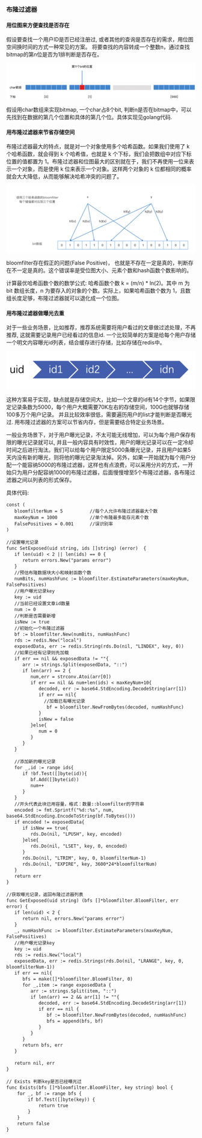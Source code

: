 ### 布隆过滤器
#### 用位图来方便查找是否存在
假设要查找一个用户ID是否已经注册过, 或者其他的查询是否存在的需求，用位图空间换时间的方式一种常见的方案。
将要查找的内容转成一个整数n，通过查找bitmap的第n位是否为1排判断是否存在。

![bitmap](https://github.com/checkking/notes/blob/master/imgs/bitmap.png)

假设用char数组来实现bitmap, 一个char占8个bit, 判断n是否在bitmap中，可以先找到在数据的第几个位置和具体的第几个位。具体实现见golang代码.

#### 用布隆过滤器来节省存储空间
布隆过滤器最大的特点，就是对一个对象使用多个哈希函数。如果我们使用了 k 个哈希函数，就会得到 k 个哈希值，也就是 k 个下标，我们会把数组中对应下标位置的值都置为 1。布隆过滤器和位图最大的区别就在于，我们不再使用一位来表示一个对象，而是使用 k 位来表示一个对象。这样两个对象的 k 位都相同的概率就会大大降低，从而能够解决哈希冲突的问题了。

![bloomfilter](https://github.com/checkking/notes/blob/master/imgs/bloomfilter.png)

bloomfilter存在假正的问题(False Positive)， 也就是不存在一定是真的，判断存在不一定是真的。这个错误率是受位图大小、元素个数和hash函数个数影响的。

计算最优哈希函数个数的数学公式: 哈希函数个数 k = (m/n) * ln(2)。其中 m 为 bit 数组长度，n 为要存入的对象的个数。实际上，如果哈希函数个数为 1，且数组长度足够，布隆过滤器就可以退化成一个位图。

#### 用布隆过滤器做曝光去重
对于一些业务场景，比如推荐，推荐系统需要将用户看过的文章做过滤处理，不再推荐, 这就需要记录用户已经看过的信息id. 一个比较简单的方案是给每个用户存储一个明文内容曝光id列表，结合缓存进行存储，比如存储在redis中。

![uidlist](https://github.com/checkking/notes/blob/master/imgs/uidlist.png?raw=true)

这种方案易于实现，缺点就是存储空间大，比如一个文章的id有14个字节，如果限定记录条数为5000，每个用户大概需要70K左右的存储空间，100G也就够存储100多万个用户记录。 并且比较效率很低，需要遍历用户的list才能判断是否曝光过. 用布隆过滤器的方案可以节省内存，但是需要结合特定业务场景。

一般业务场景下，对于用户曝光记录，不太可能无线增加，可以为每个用户保存有限的曝光记录就可以, 并且一般内容具有时效性，用户的曝光记录可以在一定冷却时间之后进行淘汰。我们可以给每个用户限定5000条曝光记录，并且用户如果5天内没有新的曝光，则将他的曝光记录淘汰掉。另外，如果一开始就为每个用户分配一个能容纳5000的布隆过滤器，这样也有点浪费，可以采用分片的方式，一开始只为用户分配容纳1000的布隆过滤器，后面慢慢增至5个布隆过滤器，各布隆过滤器之间以列表的形式保存。


具体代码:

```
const (
   bloomfilterNum = 5          //每个人允许布隆过滤器最大个数
   maxKeyNum = 1000            //单个布隆最多能存元素个数
   FalsePositives = 0.001      //误识别率
)

//设置曝光记录
func SetExposed(uid string, ids []string) (error)  {
   if len(uid) < 2 || len(ids) == 0 {
      return errors.New("params error")
   }
   //预估布隆数据块大小和映射函数个数
   numBits, numHashFunc := bloomfilter.EstimateParameters(maxKeyNum, FalsePositives)
   //用户曝光记录key
   key := uid
   //当前已经设置文章id数量
   num := 0
   //判断是否需要新增
   isNew := true
   //初始化一个布隆过滤器
   bf := bloomfilter.New(numBits, numHashFunc)
   rds := redis.New("local")
   exposedData, err := redis.String(rds.Do(nil, "LINDEX", key, 0))
   //如果已经有记录则先加载
   if err == nil && exposedData != ""{
      arr := strings.Split(exposedData, "::")
      if len(arr) == 2 {
         num,err = strconv.Atoi(arr[0])
         if err == nil && num+len(ids) < maxKeyNum+10{
            decoded, err := base64.StdEncoding.DecodeString(arr[1])
            if err == nil{
			  //加载已有曝光记录
               bf = bloomfilter.NewFromBytes(decoded, numHashFunc)
            }
            isNew = false
         }else{
            num = 0
         }
      }
   }

   //添加新的曝光记录
   for _,id := range ids{
      if !bf.Test([]byte(id)){
         bf.Add([]byte(id))
         num++
      }
   }
   //开头代表此块已用容量，格式：数量::bloomfilter的字符串
   encoded := fmt.Sprintf("%d::%s", num, base64.StdEncoding.EncodeToString(bf.ToBytes()))
   if encoded != exposedData{
      if isNew == true{
         rds.Do(nil, "LPUSH", key, encoded)
      }else{
         rds.Do(nil, "LSET", key, 0, encoded)
      }
      rds.Do(nil, "LTRIM", key, 0, bloomfilterNum-1)
      rds.Do(nil, "EXPIRE", key, 3600*24*bloomfilterNum)
   }
   return err
}

//获取曝光记录，返回布隆过滤器列表
func GetExposed(uid string) (bfs []*bloomfilter.BloomFilter, err error) {
   if len(uid) < 2 {
      return nil, errors.New("params error")
   }
   _, numHashFunc := bloomfilter.EstimateParameters(maxKeyNum, FalsePositives)
   //用户曝光记录key
   key := uid
   rds := redis.New("local")
   exposedData, err := redis.Strings(rds.Do(nil, "LRANGE", key, 0, bloomfilterNum-1))
   if err == nil{
      bfs = make([]*bloomfilter.BloomFilter, 0)
      for _,item := range exposedData {
         arr := strings.Split(item, "::")
         if len(arr) == 2 && arr[1] != ""{
            decoded, err := base64.StdEncoding.DecodeString(arr[1])
            if err == nil {
               bf := bloomfilter.NewFromBytes(decoded, numHashFunc)
               bfs = append(bfs, bf)
            }
         }
      }
      return bfs, err
   }

   return nil, err
}

// Exists 判断key是否已经曝光过
func Exists(bfs []*bloomfilter.BloomFilter, key string) bool {
	for _, bf := range bfs {
		if bf.Test([]byte(key)) {
			return true
		}
	}
	return false
}
```
